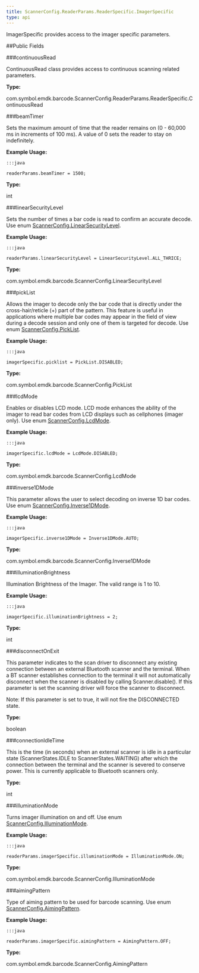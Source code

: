 ```yaml
---
title: ScannerConfig.ReaderParams.ReaderSpecific.ImagerSpecific
type: api
---
```



ImagerSpecific provides access to the imager specific parameters.

##Public Fields

###continuousRead

ContinuousRead class provides access to continuous scanning related parameters.

**Type:**

com.symbol.emdk.barcode.ScannerConfig.ReaderParams.ReaderSpecific.ContinuousRead

###beamTimer

Sets the maximum amount of time that the reader remains on (0 - 60,000 ms in increments of 100 ms). 
 A value of 0 sets the reader to stay on indefinitely.
 
 

**Example Usage:**
	
	:::java
	
	readerParams.beamTimer = 1500;
	


**Type:**

int

###linearSecurityLevel

Sets the number of times a bar code is read to confirm an accurate decode.
 Use enum [ ScannerConfig.LinearSecurityLevel](../ScannerConfig-LinearSecurityLevel).
 
 

**Example Usage:**
	
	:::java
	
	readerParams.linearSecurityLevel = LinearSecurityLevel.ALL_THRICE;
	


**Type:**

com.symbol.emdk.barcode.ScannerConfig.LinearSecurityLevel

###pickList

Allows the imager to decode only the bar code that is directly under the cross-hair/reticle (+) part of the pattern. 
 This feature is useful in applications where multiple bar codes may appear in the field of view during a decode session and 
 only one of them is targeted for decode.
 Use enum [ ScannerConfig.PickList](../ScannerConfig-PickList).
 
 

**Example Usage:**
	
	:::java
	
	imagerSpecific.picklist = PickList.DISABLED;
	


**Type:**

com.symbol.emdk.barcode.ScannerConfig.PickList

###lcdMode

Enables or disables LCD mode. 
 LCD mode enhances the ability of the imager to read bar codes from LCD displays such as cellphones (imager only).
 Use enum [ ScannerConfig.LcdMode](../ScannerConfig-LcdMode).
 
 

**Example Usage:**
	
	:::java
	
	imagerSpecific.lcdMode = LcdMode.DISABLED;
	


**Type:**

com.symbol.emdk.barcode.ScannerConfig.LcdMode

###inverse1DMode

This parameter allows the user to select decoding on inverse 1D bar codes.
 Use enum [ ScannerConfig.Inverse1DMode](../ScannerConfig-Inverse1DMode).
 
 

**Example Usage:**
	
	:::java
	
	imagerSpecific.inverse1DMode = Inverse1DMode.AUTO;
	


**Type:**

com.symbol.emdk.barcode.ScannerConfig.Inverse1DMode

###illuminationBrightness

Illumination Brightness of the Imager. The valid range is 1 to 10.
 
 

**Example Usage:**
	
	:::java
	
	imagerSpecific.illuminationBrightness = 2;
	


**Type:**

int

###disconnectOnExit

This parameter indicates to the scan driver to disconnect any existing connection between an 
 external Bluetooth scanner and the terminal. When a BT scanner establishes connection to the terminal 
 it will not automatically disconnect when the scanner is disabled by calling Scanner.disable(). 
 If this parameter is set the scanning driver will force the scanner to disconnect.
 
 Note: If this parameter is set to true, it will not fire the DISCONNECTED state.

**Type:**

boolean

###connectionIdleTime

This is the time (in seconds) when an external scanner is idle in a particular state (ScannerStates.IDLE to 
 ScannerStates.WAITING) after which the connection between the terminal and the scanner is severed to conserve
 power. This is currently applicable to Bluetooth scanners only.

**Type:**

int

###illuminationMode

Turns imager illumination on and off. 
 Use enum [ ScannerConfig.IlluminationMode](../ScannerConfig-IlluminationMode).
 
 

**Example Usage:**
	
	:::java
	
	readerParams.imagerSpecific.illuminationMode = IlluminationMode.ON;
	


**Type:**

com.symbol.emdk.barcode.ScannerConfig.IlluminationMode

###aimingPattern

Type of aiming pattern to be used for barcode scanning. 
 Use enum [ ScannerConfig.AimingPattern](../ScannerConfig-AimingPattern).
 
 

**Example Usage:**
	
	:::java
	
	readerParams.imagerSpecific.aimingPattern = AimingPattern.OFF;
	


**Type:**

com.symbol.emdk.barcode.ScannerConfig.AimingPattern

